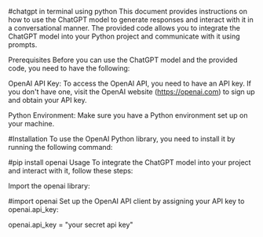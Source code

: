 
#chatgpt in terminal using python
This document provides instructions on how to use the ChatGPT model to generate responses and interact with it in a conversational manner. The provided code allows you to integrate the ChatGPT model into your Python project and communicate with it using prompts.

Prerequisites
Before you can use the ChatGPT model and the provided code, you need to have the following:

OpenAI API Key: To access the OpenAI API, you need to have an API key. If you don't have one, visit the OpenAI website (https://openai.com) to sign up and obtain your API key.

Python Environment: Make sure you have a Python environment set up on your machine.

#Installation
To use the OpenAI Python library, you need to install it by running the following command:

#pip install openai
Usage
To integrate the ChatGPT model into your project and interact with it, follow these steps:

Import the openai library:

#import openai
Set up the OpenAI API client by assigning your API key to openai.api_key:

openai.api_key = "your secret api key"
